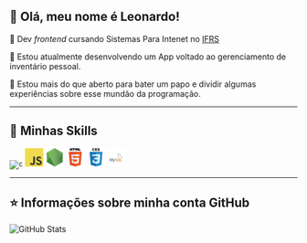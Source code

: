 ## 🌟 Olá, meu nome é <strong>Leonardo!</strong>

📕 Dev _frontend_ cursando Sistemas Para Intenet no <a href="https://www.poa.ifrs.edu.br/">IFRS</a>

🔭 Estou atualmente desenvolvendo um App voltado ao gerenciamento de inventário pessoal.

💬 Estou mais do que aberto para bater um papo e dividir algumas experiências sobre esse mundão da programação.

---

## 🚀 Minhas Skills

<code><img height="32" src="https://cdn.iconscout.com/icon/free/png-512/c-programming-569564.png" alt="c"/></code>
<code><img height="32" src="https://raw.githubusercontent.com/github/explore/80688e429a7d4ef2fca1e82350fe8e3517d3494d/topics/javascript/javascript.png" alt="Javascript"/></code>
<code><img height="32" src="https://raw.githubusercontent.com/github/explore/80688e429a7d4ef2fca1e82350fe8e3517d3494d/topics/nodejs/nodejs.png" alt="Nodejs"/></code>
<code><img height="32" src="https://raw.githubusercontent.com/github/explore/80688e429a7d4ef2fca1e82350fe8e3517d3494d/topics/html/html.png" alt="HTML5"/></code>
<code><img height="32" src="https://raw.githubusercontent.com/github/explore/80688e429a7d4ef2fca1e82350fe8e3517d3494d/topics/css/css.png" alt="CSS"/></code>
<code><img height="32" src="https://raw.githubusercontent.com/github/explore/80688e429a7d4ef2fca1e82350fe8e3517d3494d/topics/mysql/mysql.png" alt="MySQL"/></code>



---

## ⭐ Informações sobre minha conta GitHub

![GitHub Stats](https://github-readme-stats.vercel.app/api?username=leonardonoll&show_icons=true)
